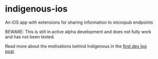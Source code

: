 # indigenous-ios
An iOS app with extensions for sharing information to micropub endpoints

BEWARE: This is still in active alpha development and does not fully work and has not been tested.

Read more about the motivations behind Indigenous in the [first dev log post](https://eddiehinkle.com/2018/05/02/16/article/).
